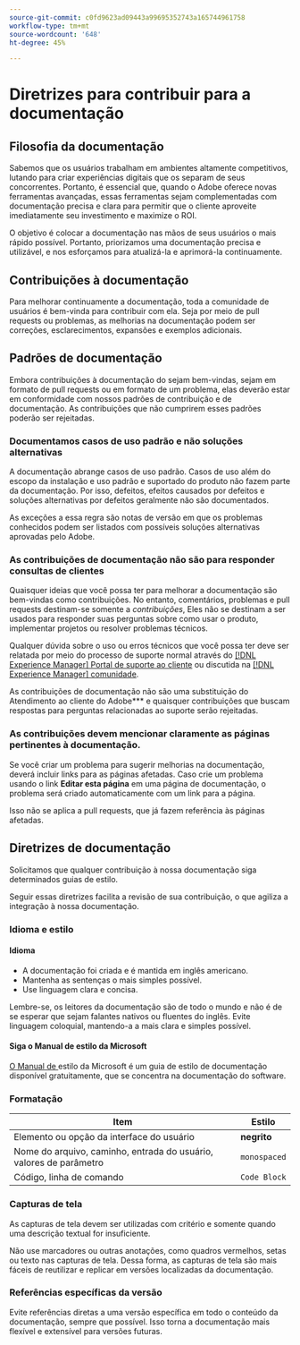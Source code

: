 ```yaml
---
source-git-commit: c0fd9623ad09443a99695352743a165744961758
workflow-type: tm+mt
source-wordcount: '648'
ht-degree: 45%

---
```

# Diretrizes para contribuir para a documentação

## Filosofia da documentação

Sabemos que os usuários trabalham em ambientes altamente competitivos, lutando para criar experiências digitais que os separam de seus concorrentes. Portanto, é essencial que, quando o Adobe oferece novas ferramentas avançadas, essas ferramentas sejam complementadas com documentação precisa e clara para permitir que o cliente aproveite imediatamente seu investimento e maximize o ROI.

O objetivo é colocar a documentação nas mãos de seus usuários o mais rápido possível. Portanto, priorizamos uma documentação precisa e utilizável, e nos esforçamos para atualizá-la e aprimorá-la continuamente.

## Contribuições à documentação

Para melhorar continuamente a documentação, toda a comunidade de usuários é bem-vinda para contribuir com ela. Seja por meio de pull requests ou problemas, as melhorias na documentação podem ser correções, esclarecimentos, expansões e exemplos adicionais.

## Padrões de documentação

Embora contribuições à documentação do sejam bem-vindas, sejam em formato de pull requests ou em formato de um problema, elas deverão estar em conformidade com nossos padrões de contribuição e de documentação. As contribuições que não cumprirem esses padrões poderão ser rejeitadas.

### Documentamos casos de uso padrão e não soluções alternativas

A documentação abrange casos de uso padrão. Casos de uso além do escopo da instalação e uso padrão e suportado do produto não fazem parte da documentação. Por isso, defeitos, efeitos causados por defeitos e soluções alternativas por defeitos geralmente não são documentados.

As exceções a essa regra são notas de versão em que os problemas conhecidos podem ser listados com possíveis soluções alternativas aprovadas pelo Adobe.

### As contribuições de documentação não são para responder consultas de clientes

Quaisquer ideias que você possa ter para melhorar a documentação são bem-vindas como contribuições. No entanto, comentários, problemas e pull requests destinam-se somente a *contribuições*, Eles não se destinam a ser usados para responder suas perguntas sobre como usar o produto, implementar projetos ou resolver problemas técnicos.

Qualquer dúvida sobre o uso ou erros técnicos que você possa ter deve ser relatada por meio do processo de suporte normal através do [[!DNL Experience Manager] Portal de suporte ao cliente](https://experienceleague.adobe.com/?support-solution=Experience+Manager#home) ou discutida na [[!DNL Experience Manager] comunidade](https://experienceleaguecommunities.adobe.com/t5/adobe-experience-manager/ct-p/adobe-experience-manager-community).

As contribuições de documentação não são uma substituição do Atendimento ao cliente do Adobe*** e quaisquer contribuições que buscam respostas para perguntas relacionadas ao suporte serão rejeitadas.

### As contribuições devem mencionar claramente as páginas pertinentes à documentação.

Se você criar um problema para sugerir melhorias na documentação, deverá incluir links para as páginas afetadas. Caso crie um problema usando o link **Editar esta página** em uma página de documentação, o problema será criado automaticamente com um link para a página.

Isso não se aplica a pull requests, que já fazem referência às páginas afetadas.

## Diretrizes de documentação

Solicitamos que qualquer contribuição à nossa documentação siga determinados guias de estilo.

Seguir essas diretrizes facilita a revisão de sua contribuição, o que agiliza a integração à nossa documentação.

### Idioma e estilo

#### Idioma

* A documentação foi criada e é mantida em inglês americano.
* Mantenha as sentenças o mais simples possível.
* Use linguagem clara e concisa.

Lembre-se, os leitores da documentação são de todo o mundo e não é de se esperar que sejam falantes nativos ou fluentes do inglês. Evite linguagem coloquial, mantendo-a a mais clara e simples possível.

#### Siga o Manual de estilo da Microsoft

[O Manual de ](https://docs.microsoft.com/pt-br/style-guide/welcome/) estilo da Microsoft é um guia de estilo de documentação disponível gratuitamente, que se concentra na documentação do software.

### Formatação

| Item | Estilo |
| -------------------------------------------- | ---------------- |
| Elemento ou opção da interface do usuário | **negrito** |
| Nome do arquivo, caminho, entrada do usuário, valores de parâmetro | `monospaced` |
| Código, linha de comando | ```Code Block``` |

### Capturas de tela

As capturas de tela devem ser utilizadas com critério e somente quando uma descrição textual for insuficiente.

Não use marcadores ou outras anotações, como quadros vermelhos, setas ou texto nas capturas de tela. Dessa forma, as capturas de tela são mais fáceis de reutilizar e replicar em versões localizadas da documentação.

### Referências específicas da versão

Evite referências diretas a uma versão específica em todo o conteúdo da documentação, sempre que possível. Isso torna a documentação mais flexível e extensível para versões futuras.
